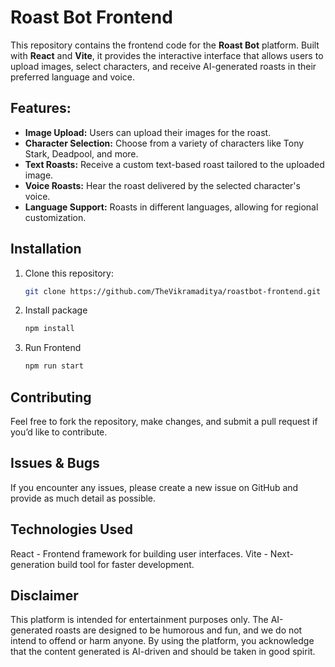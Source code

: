 # Roast Bot Frontend

This repository contains the frontend code for the **Roast Bot** platform. Built with **React** and **Vite**, it provides the interactive interface that allows users to upload images, select characters, and receive AI-generated roasts in their preferred language and voice. 

## Features:
- **Image Upload:** Users can upload their images for the roast.
- **Character Selection:** Choose from a variety of characters like Tony Stark, Deadpool, and more.
- **Text Roasts:** Receive a custom text-based roast tailored to the uploaded image.
- **Voice Roasts:** Hear the roast delivered by the selected character's voice.
- **Language Support:** Roasts in different languages, allowing for regional customization.

## Installation

1. Clone this repository:
   ```bash
   git clone https://github.com/TheVikramaditya/roastbot-frontend.git
2. Install package
   ```bash
   npm install
4. Run Frontend
   ```bash
   npm run start
## Contributing
Feel free to fork the repository, make changes, and submit a pull request if you’d like to contribute.

## Issues & Bugs
If you encounter any issues, please create a new issue on GitHub and provide as much detail as possible.

## Technologies Used
React - Frontend framework for building user interfaces.
Vite - Next-generation build tool for faster development.

## Disclaimer
This platform is intended for entertainment purposes only. The AI-generated roasts are designed to be humorous and fun, and we do not intend to offend or harm anyone. By using the platform, you acknowledge that the content generated is AI-driven and should be taken in good spirit.
   
